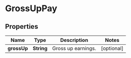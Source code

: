 

# GrossUpPay


## Properties

| Name | Type | Description | Notes |
|------------ | ------------- | ------------- | -------------|
|**grossUp** | **String** | Gross up earnings. |  [optional] |



